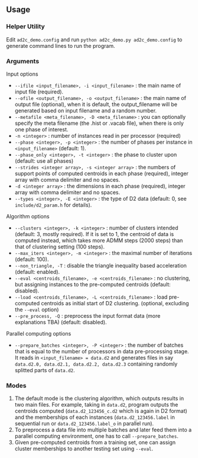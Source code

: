 ## Usage

### Helper Utility
Edit `ad2c_demo.config` and run `python ad2c_demo.py ad2c_demo.config` to generate command lines to run the program.

### Arguments
Input options
 - `--ifile <input_filename>, -i <input_filename>` : the main name of input file (required).
 - `--ofile <output_filename>, -o <output_filename>` : the main name of output file (optional), when it is default, the output_filename will be generated based on input filename and a random number.
 - `--metafile <meta_filename>, -D <meta_filename>` : you can optionally specify the meta filename (the .hist or .vacab file), when there is only one phase of interest. 
 - `-n <integer>` : number of instances read in per processor (required)
 - `--phase <integer>, -p <integer>` : the number of phases per instance in `<input_filename>` (default: 1).
 - `--phase_only <integer>, -t <integer>` : the phase to cluster upon (default: use all phases)
 - `--strides <integer array>, -s <integer array>` : the numbers of support points of computed centroids in each phase (required), integer array with comma delimiter and no spaces. 
 - `-d <integer array>` : the dimensions in each phase (required), integer array with comma delimiter and no spaces.
 - `--types <integer>, -E <integer>` : the type of D2 data (default: 0, see `include/d2_param.h` for details).
 
Algorithm options
 - `--clusters <integer>, -k <integer>` : number of clusters intended (default: 3, mostly required). If it is set to 1, the centroid of data is computed instead, which takes more ADMM steps (2000 steps) than that of clustering setting (100 steps). 
 - `--max_iters <integer>, -m <integer>` : the maximal number of iterations (default: 100).
 - `--non_triangle, -T` : disable the triangle inequality based acceleration (default: enabled).
 - `--eval <centroids_filename>, -e <centroids_filename>` : no clustering, but assigning instances to the pre-computed centroids (default: disabled).
 - `--load <centroids_filename>, -L <centroids_filename>` : load pre-computed centroids as initial start of D2 clustering. (optional, excluding the `--eval` option)
 - `--pre_process, -Q` : preprocess the input format data (more explanations TBA) (default: disabled).
 
Parallel computing options
 - `--prepare_batches <integer>, -P <integer>` : the number of batches that is equal to the number of processors in data pre-processing stage. It reads in `<input_filename> = data.d2` and generates files in say `data.d2.0, data.d2.1, data.d2.2, data.d2.3` containing randomly splitted parts of `data.d2`.
 
### Modes
1. The default mode is the clustering algorithm, which outputs results in two main files. For example, taking in `data.d2`, program outputs the centroids computed (`data.d2_123456_c.d2` which is again in D2 format) and the memberships of each instances (`data.d2_123456.label` in sequential run or `data.d2_123456.label_o` in parallel run). 
2. To preprocess a data file into multiple batches and later feed them into a parallel computing environment, one has to call `--prepare_batches`.
3. Given pre-computed centroids from a training set, one can assign cluster memberships to another testing set using `--eval`. 
